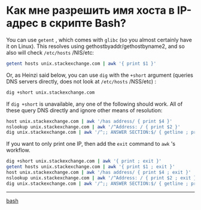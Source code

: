 # Как мне разрешить имя хоста в IP-адрес в скрипте Bash?

You can use `getent` , which comes with `glibc` (so you almost certainly have it on Linux). This resolves using gethostbyaddr/gethostbyname2, and so also will check `/etc/hosts` /NIS/etc:

```bash
getent hosts unix.stackexchange.com | awk '{ print $1 }'

```

Or, as Heinzi said below, you can use `dig` with the `+short` argument (queries DNS servers directly, does not look at `/etc/hosts` /NSS/etc) :

```bash
dig +short unix.stackexchange.com

```

If `dig +short` is unavailable, any one of the following should work. All of these query DNS directly and ignore other means of resolution:

```bash
host unix.stackexchange.com | awk '/has address/ { print $4 }'
nslookup unix.stackexchange.com | awk '/^Address: / { print $2 }'
dig unix.stackexchange.com | awk '/^;; ANSWER SECTION:$/ { getline ; print $5 }'

```

If you want to only print one IP, then add the `exit` command to `awk` 's workflow.

```bash
dig +short unix.stackexchange.com | awk '{ print ; exit }'
getent hosts unix.stackexchange.com | awk '{ print $1 ; exit }'
host unix.stackexchange.com | awk '/has address/ { print $4 ; exit }'
nslookup unix.stackexchange.com | awk '/^Address: / { print $2 ; exit }'
dig unix.stackexchange.com | awk '/^;; ANSWER SECTION:$/ { getline ; print $5 ; exit }'
```

**********
[bash](/tags/bash.md)
